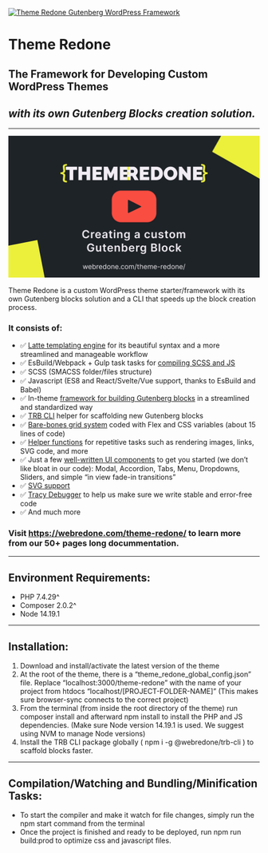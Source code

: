 [![Theme Redone Gutenberg WordPress Framework](https://raw.githubusercontent.com/webredone/theme-redone/main/assets/svg/theme-redone-logo.svg)](https://webredone.com/theme-redone/)

# **Theme Redone**

## **The Framework for Developing Custom WordPress Themes**

## _with its own Gutenberg Blocks creation solution._

---

[![Custom WordPress Theme Starter (framework) 2022 - Theme Redone | WebRedone ](https://raw.githubusercontent.com/webredone/theme-redone-docs-assets/main/img/theme-redone-by-webredone-youtube-screen.jpg)](https://www.youtube.com/watch?v=co1r5krHsl4)

Theme Redone is a custom WordPress theme starter/framework with its own Gutenberg blocks solution and a CLI that speeds up the block creation process.

### It consists of:

- ✅ [Latte templating engine](https://webredone.com/theme-redone/why-latte-as-a-templating-engine/) for its beautiful syntax and a more streamlined and manageable workflow
- ✅ EsBuild/Webpack + Gulp task tasks for [compiling SCSS and JS](https://webredone.com/theme-redone/scss-and-js-compilation-bundling/)
- ✅ SCSS (SMACSS folder/files structure)
- ✅ Javascript (ES8 and React/Svelte/Vue support, thanks to EsBuild and Babel)
- ✅ In-theme [framework for building Gutenberg blocks](https://webredone.com/theme-redone/gutenberg-blocks-framework/) in a streamlined and standardized way
- ✅ [TRB CLI](https://webredone.com/theme-redone/gutenberg-blocks-framework/trb-cli/) helper for scaffolding new Gutenberg blocks
- ✅ [Bare-bones grid system](https://webredone.com/theme-redone/simple-grid-system/) coded with Flex and CSS variables (about 15 lines of code)
- ✅ [Helper functions](https://webredone.com/theme-redone/theme-functions/) for repetitive tasks such as rendering images, links, SVG code, and more
- ✅ Just a few [well-written UI components](https://webredone.com/theme-redone/javascript-ui-elements-classes/) to get you started (we don’t like bloat in our code): Modal, Accordion, Tabs, Menu, Dropdowns, Sliders, and simple “in view fade-in transitions”
- ✅ [SVG support](https://webredone.com/theme-redone/svg-handling/)
- ✅ [Tracy Debugger](https://webredone.com/theme-redone/debugging-tracy/) to help us make sure we write stable and error-free code
- ✅ And much more

### Visit https://webredone.com/theme-redone/ to learn more from our 50+ pages long docummentation.

---

## **Environment Requirements:**

- PHP 7.4.29^
- Composer 2.0.2^
- Node 14.19.1

---

## **Installation:**

1. Download and install/activate the latest version of the theme
2. At the root of the theme, there is a “theme_redone_global_config.json” file. Replace “localhost:3000/theme-redone” with the name of your project from htdocs “localhost/[PROJECT-FOLDER-NAME]” (This makes sure browser-sync connects to the correct project)
3. From the terminal (from inside the root directory of the theme) run composer install and afterward npm install to install the PHP and JS dependencies. (Make sure Node version 14.19.1 is used. We suggest using NVM to manage Node versions)
4. Install the TRB CLI package globally ( npm i -g @webredone/trb-cli ) to scaffold blocks faster.

---

## **Compilation/Watching and Bundling/Minification Tasks:**

- To start the compiler and make it watch for file changes, simply run the npm start command from the terminal
- Once the project is finished and ready to be deployed, run npm run build:prod to optimize css and javascript files.
